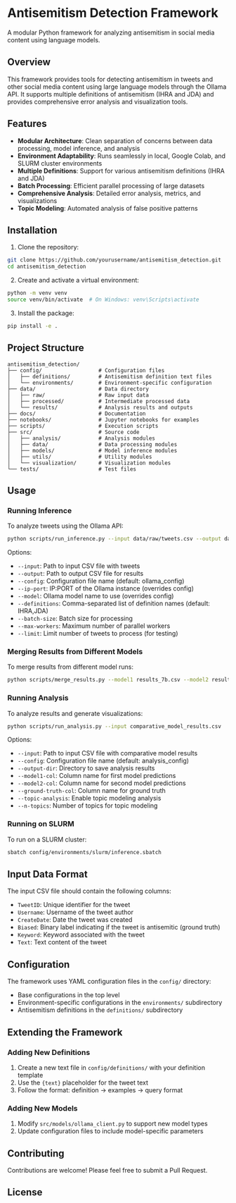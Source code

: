 # Antisemitism Detection Framework

A modular Python framework for analyzing antisemitism in social media content using language models.

## Overview

This framework provides tools for detecting antisemitism in tweets and other social media content using large language models through the Ollama API. It supports multiple definitions of antisemitism (IHRA and JDA) and provides comprehensive error analysis and visualization tools.

## Features

- **Modular Architecture**: Clean separation of concerns between data processing, model inference, and analysis
- **Environment Adaptability**: Runs seamlessly in local, Google Colab, and SLURM cluster environments
- **Multiple Definitions**: Support for various antisemitism definitions (IHRA and JDA)
- **Batch Processing**: Efficient parallel processing of large datasets
- **Comprehensive Analysis**: Detailed error analysis, metrics, and visualizations
- **Topic Modeling**: Automated analysis of false positive patterns

## Installation

1. Clone the repository:
```bash
git clone https://github.com/yourusername/antisemitism_detection.git
cd antisemitism_detection
```

2. Create and activate a virtual environment:
```bash
python -m venv venv
source venv/bin/activate  # On Windows: venv\Scripts\activate
```

3. Install the package:
```bash
pip install -e .
```

## Project Structure

```
antisemitism_detection/
├── config/                  # Configuration files
│   ├── definitions/         # Antisemitism definition text files
│   └── environments/        # Environment-specific configuration
├── data/                    # Data directory
│   ├── raw/                 # Raw input data
│   ├── processed/           # Intermediate processed data
│   └── results/             # Analysis results and outputs
├── docs/                    # Documentation
├── notebooks/               # Jupyter notebooks for examples
├── scripts/                 # Execution scripts
├── src/                     # Source code
│   ├── analysis/            # Analysis modules
│   ├── data/                # Data processing modules
│   ├── models/              # Model inference modules
│   ├── utils/               # Utility modules
│   └── visualization/       # Visualization modules
└── tests/                   # Test files
```

## Usage

### Running Inference

To analyze tweets using the Ollama API:

```bash
python scripts/run_inference.py --input data/raw/tweets.csv --output data/results/analysis.csv
```

Options:
- `--input`: Path to input CSV file with tweets
- `--output`: Path to output CSV file for results
- `--config`: Configuration file name (default: ollama_config)
- `--ip-port`: IP:PORT of the Ollama instance (overrides config)
- `--model`: Ollama model name to use (overrides config)
- `--definitions`: Comma-separated list of definition names (default: IHRA,JDA)
- `--batch-size`: Batch size for processing
- `--max-workers`: Maximum number of parallel workers
- `--limit`: Limit number of tweets to process (for testing)

### Merging Results from Different Models

To merge results from different model runs:

```bash
python scripts/merge_results.py --model1 results_7b.csv --model2 results_8b.csv --model1-name 7B --model2-name 8B
```

### Running Analysis

To analyze results and generate visualizations:

```bash
python scripts/run_analysis.py --input comparative_model_results.csv
```

Options:
- `--input`: Path to input CSV file with comparative model results
- `--config`: Configuration file name (default: analysis_config)
- `--output-dir`: Directory to save analysis results
- `--model1-col`: Column name for first model predictions
- `--model2-col`: Column name for second model predictions
- `--ground-truth-col`: Column name for ground truth
- `--topic-analysis`: Enable topic modeling analysis
- `--n-topics`: Number of topics for topic modeling

### Running on SLURM

To run on a SLURM cluster:

```bash
sbatch config/environments/slurm/inference.sbatch
```

## Input Data Format

The input CSV file should contain the following columns:
- `TweetID`: Unique identifier for the tweet
- `Username`: Username of the tweet author
- `CreateDate`: Date the tweet was created
- `Biased`: Binary label indicating if the tweet is antisemitic (ground truth)
- `Keyword`: Keyword associated with the tweet
- `Text`: Text content of the tweet

## Configuration

The framework uses YAML configuration files in the `config/` directory:
- Base configurations in the top level
- Environment-specific configurations in the `environments/` subdirectory
- Antisemitism definitions in the `definitions/` subdirectory

## Extending the Framework

### Adding New Definitions

1. Create a new text file in `config/definitions/` with your definition template
2. Use the `{text}` placeholder for the tweet text
3. Follow the format: definition -> examples -> query format

### Adding New Models

1. Modify `src/models/ollama_client.py` to support new model types
2. Update configuration files to include model-specific parameters

## Contributing

Contributions are welcome! Please feel free to submit a Pull Request.

## License


